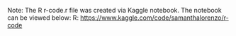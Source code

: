 Note: The R r-code.r file was created via Kaggle notebook. The notebook can be viewed below:
R: https://www.kaggle.com/code/samanthalorenzo/r-code
